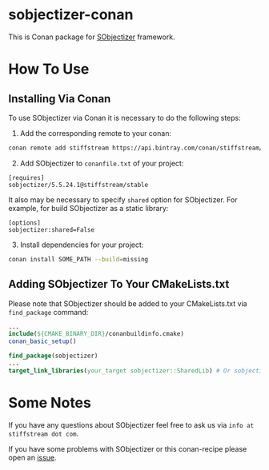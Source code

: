 # sobjectizer-conan
This is Conan package for [SObjectizer](https://stiffstream.com/en/products/sobjectizer.html) framework.

# How To Use

## Installing Via Conan

To use SObjectizer via Conan it is necessary to do the following steps:

1. Add the corresponding remote to your conan:

```bash
conan remote add stiffstream https://api.bintray.com/conan/stiffstream/public
```

2. Add SObjectizer to `conanfile.txt` of your project:
```
[requires]
sobjectizer/5.5.24.1@stiffstream/stable
```
It also may be necessary to specify `shared` option for SObjectizer. For example, for build SObjectizer as a static library:
```
[options]
sobjectizer:shared=False
```

3. Install dependencies for your project:
```bash
conan install SOME_PATH --build=missing
```

## Adding SObjectizer To Your CMakeLists.txt

Please note that SObjectizer should be added to your CMakeLists.txt via `find_package` command:
```cmake
...
include(${CMAKE_BINARY_DIR}/conanbuildinfo.cmake)
conan_basic_setup()

find_package(sobjectizer)
...
target_link_libraries(your_target sobjectizer::SharedLib) # Or sobjectizer::StaticLib
```

# Some Notes
If you have any questions about SObjectizer feel free to ask us via `info at stiffstream dot com`.

If you have some problems with SObjectizer or this conan-recipe please open an [issue](https://github.com/Stiffstream/sobjectizer-conan/issues).
